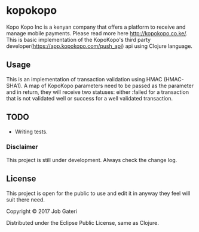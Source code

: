 # kopokopo

Kopo Kopo Inc is a kenyan company that offers a platform to receive and manage mobile payments. 
Please read more here http://kopokopo.co.ke/. This is basic implementation of the KopoKopo's 
third party developer(https://app.kopokopo.com/push_api) api using Clojure language.

## Usage

This is an implementation of transaction validation using HMAC (HMAC-SHA1). A map of KopoKopo parameters
need to be passed as the parameter and in return, they will receive two statuses: either :failed for a transaction 
that is not validated well or success for a well validated transaction. 

## TODO

- Writing tests.

### Disclaimer

This project is still under development. Always check the change log.

## License
This project is open for the public to use and edit it in anyway they feel will suit there need.
 
Copyright © 2017 Job Gateri 

Distributed under the Eclipse Public License, same as Clojure.